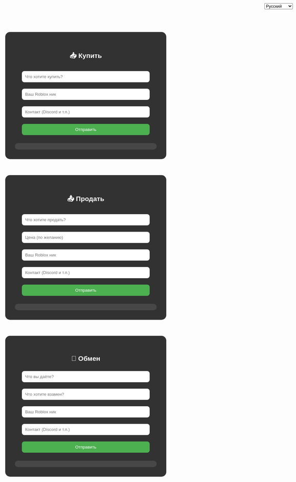 <!-- buy.html -->
<!DOCTYPE html>
<html lang="ru">
<head>
  <meta charset="UTF-8">
  <title>Заявки | Grow a Garden</title>
  <link rel="icon" href="https://upload.wikimedia.org/wikipedia/commons/6/6b/Roblox_Logo_2022.svg">
  <style>
    body {
      margin: 0;
      font-family: Arial, sans-serif;
      background: url('https://insider-gaming.com/wp-content/uploads/2025/05/grow-a-garden-update.png') no-repeat center center fixed;
      background-size: cover;
      color: white;
      text-align: center;
    }
    section {
      background-color: rgba(0, 0, 0, 0.8);
      padding: 30px;
      margin: 50px auto;
      max-width: 600px;
      border-radius: 15px;
    }
    input, button {
      width: 90%;
      padding: 10px;
      margin: 10px 0;
      border-radius: 8px;
      border: none;
    }
    button {
      background-color: #4CAF50;
      color: white;
      cursor: pointer;
    }
    button:hover {
      background-color: #3e8e41;
    }
    .entry {
      background-color: rgba(255, 255, 255, 0.1);
      padding: 10px;
      border-radius: 10px;
      margin-top: 15px;
      text-align: left;
    }
    .lang-switch {
      position: fixed;
      top: 10px;
      right: 10px;
    }
  </style>
</head>
<body>
  <div class="lang-switch">
    <select onchange="switchLang(this.value)">
      <option value="ru">Русский</option>
      <option value="uk">Українська</option>
      <option value="en">English</option>
    </select>
  </div>

  <section>
    <h2 id="title">📥 Купить</h2>
    <form onsubmit="sendForm(event, 'buy')">
      <input type="text" placeholder="Что хотите купить?" required>
      <input type="text" placeholder="Ваш Roblox ник" required>
      <input type="text" placeholder="Контакт (Discord и т.п.)">
      <button type="submit">Отправить</button>
    </form>
    <div class="entry" id="entries-buy"></div>
  </section>

  <section>
    <h2 id="title-sell">📤 Продать</h2>
    <form onsubmit="sendForm(event, 'sell')">
      <input type="text" placeholder="Что хотите продать?" required>
      <input type="text" placeholder="Цена (по желанию)">
      <input type="text" placeholder="Ваш Roblox ник" required>
      <input type="text" placeholder="Контакт (Discord и т.п.)">
      <button type="submit">Отправить</button>
    </form>
    <div class="entry" id="entries-sell"></div>
  </section>

  <section>
    <h2 id="title-trade">🔁 Обмен</h2>
    <form onsubmit="sendForm(event, 'trade')">
      <input type="text" placeholder="Что вы даёте?" required>
      <input type="text" placeholder="Что хотите взамен?" required>
      <input type="text" placeholder="Ваш Roblox ник" required>
      <input type="text" placeholder="Контакт (Discord и т.п.)">
      <button type="submit">Отправить</button>
    </form>
    <div class="entry" id="entries-trade"></div>
  </section>

  <script>
    const webhook = "https://discord.com/api/webhooks/1389234189504745675/kUOWAgPGTDDVmsuRdFMpp28aX8t8-ow7HNcumMAsYnMuJYOQFyEEtBRGag0iIZDXndDB";

    function sendForm(e, type) {
      e.preventDefault();
      const inputs = e.target.querySelectorAll('input');
      let message = `Заявка: ${type.toUpperCase()}\n`;

      inputs.forEach(input => {
        message += `**${input.placeholder}**: ${input.value}\n`;
      });

      document.getElementById(`entries-${type}`).innerHTML = message.replaceAll("\n", "<br>");

      fetch(webhook, {
        method: "POST",
        headers: { "Content-Type": "application/json" },
        body: JSON.stringify({ content: message })
      });

      inputs.forEach(input => input.value = "");
    }

    function switchLang(lang) {
      const titles = {
        ru: ["\uD83D\uDCE5 Купить", "\uD83D\uDCE4 Продать", "\uD83D\uDD01 Обмен"],
        uk: ["\uD83D\uDCE5 Купити", "\uD83D\uDCE4 Продати", "\uD83D\uDD01 Обмiн"],
        en: ["\uD83D\uDCE5 Buy", "\uD83D\uDCE4 Sell", "\uD83D\uDD01 Trade"]
      };
      document.getElementById("title").innerText = titles[lang][0];
      document.getElementById("title-sell").innerText = titles[lang][1];
      document.getElementById("title-trade").innerText = titles[lang][2];
    }
  </script>
</body>
</html>
